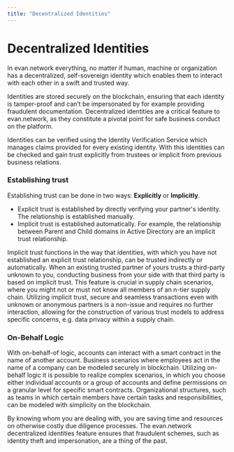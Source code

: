 ```yaml
---
title: "Decentralized Identities"
---
```

# Decentralized Identities

In evan.network everything, no matter if human, machine or organization has a decentralized, self-sovereign identity which enables them to interact with each other in a swift and trusted way.

Identities are stored securely on the blockchain, ensuring that each identity is tamper-proof and can’t be impersonated by for example providing fraudulent documentation. Decentralized identities are a critical feature to evan.network, as they constitute a pivotal point for safe business conduct on the platform. 

Identities can be verified using the Identity Verification Service which manages claims provided for every existing identity. With this identities can be checked and gain trust explicitly from trustees or implicit from previous business relations. 

### Establishing trust 

Establishing trust can be done in two ways: **Explicitly** or **Implicitly**. 
* Explicit trust is established by directly verifying your partner's identity. The relationship is established manually.
* Implicit trust is established automatically. For example, the relationship between Parent and Child domains in Active Directory are an implicit trust relationship.

Implicit trust functions in the way that identities, with which you have not established an explicit trust relationship, can be trusted indirectly or automatically.
When an existing trusted partner of yours trusts a third-party unknown to you, conducting business from your side with that third party is based on implicit trust. 
This feature is crucial in supply chain scenarios, where you might not or must not know all members of an n-tier supply chain. Utilizing implicit trust, secure and seamless transactions even with unknown or anonymous partners is a non-issue and requires no further interaction, allowing for the construction of various trust models to address specific concerns, e.g. data privacy within a supply chain.

### On-Behalf Logic

With on-behalf-of logic, accounts can interact with a smart contract in the name of another account. Business scenarios where employees act in the name of a company can be modeled securely in blockchain. Utilizing on-behalf logic it is possible to realize complex scenarios, in which you choose either individual accounts or a group of accounts and define permissions on a granular level for specific smart contracts. Organizational structures, such as teams in which certain members have certain tasks and responsibilities, can be modeled with simplicity on the blockchain.

By knowing whom you are dealing with, you are saving time and resources on otherwise costly due diligence processes. The evan.network decentralized identities feature ensures that fraudulent schemes, such as identity theft and impersonation, are a thing of the past.
